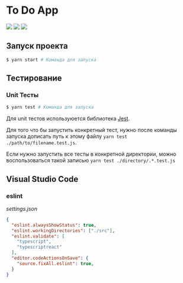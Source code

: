 # To Do App

![](https://img.shields.io/badge/version-1.0.0-blue)
![](https://img.shields.io/badge/react-17.0.2-inactive)
![](https://img.shields.io/badge/typescript-4.3.2-green)

## Запуск проекта

```bash
$ yarn start # Команда для запуска
```

## Тестирование
### Unit Тесты

```bash
$ yarn test # Команда для запуска
```

Для unit тестов используюeтся библиотека [Jest](https://jestjs.io/).

Для того что бы запустить конкретный тест, нужно после команды запуска дописать путь к этому файлу `yarn test ./path/to/filename.test.js`.

Если нужно запустить все тесты в конкретной директории, можно воспользоваться такой записью `yarn test ./directory/.*.test.js`

## Visual Studio Code

### eslint

*settings.json*
```json
{
  "eslint.alwaysShowStatus": true,
  "eslint.workingDirectories": ["./src"],
  "eslint.validate": [
    "typescript",
    "typescriptreact"
  ],
  "editor.codeActionsOnSave": {
    "source.fixAll.eslint": true,
  }
}
```
